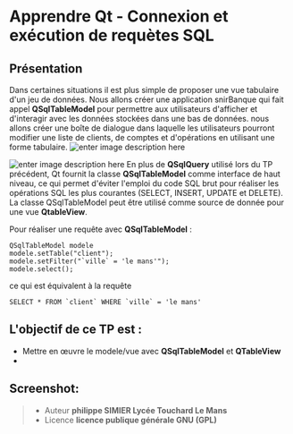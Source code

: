 ﻿Apprendre Qt  -   Connexion et exécution de requètes SQL 
================
Présentation
----
Dans certaines situations il est plus simple de proposer une vue tabulaire d'un jeu de données.  Nous allons créer une application snirBanque qui fait appel **QSqlTableModel** pour permettre aux utilisateurs d'afficher et d'interagir avec les données stockées dans une bas de données.  nous allons créer une boîte de dialogue dans laquelle les utilisateurs pourront modifier une liste de clients, de comptes et d'opérations en utilisant une forme tabulaire.
![enter image description here](https://lh3.googleusercontent.com/-Cv1TagFIoQY/WgiHk4AhjCI/AAAAAAAANIU/Te5LNoV-Hg0_agnqtSxNeyAlbKVC_wQRACLcBGAs/s0/Concepteur.PNG "Concepteur.PNG")

![enter image description here](https://lh3.googleusercontent.com/-Sl7zHU5gNGg/WgiGCLbwZQI/AAAAAAAANIE/p0pQyS0kAKQSQVcYoWT5XlrmpldDi0YegCLcBGAs/s0/Capture.PNG "Capture.PNG")
En plus de **QSqlQuery** utilisé lors du TP précédent, Qt fournit la classe       **QSqlTableModel** comme interface de haut niveau, ce qui permet d'éviter l'emploi du code SQL brut pour réaliser les opérations SQL les plus courantes (SELECT, INSERT, UPDATE et DELETE). La classe QSqlTableModel peut être utilisé comme source de donnée pour une vue **QtableView**. 

Pour réaliser une requête avec **QSqlTableModel**  :

    QSqlTableModel modele
    modele.setTable("client");
    modele.setFilter("`ville` = 'le mans'");
    modele.select();
   ce qui est équivalent à la requête 

    SELECT * FROM `client` WHERE `ville` = 'le mans' 
    
    

 
L'objectif de ce TP est :
---
 - Mettre en œuvre le modele/vue avec **QSqlTableModel** et **QTableView**
 - 
 
Screenshot:
----

> - Auteur  **philippe SIMIER Lycée Touchard Le Mans**
> - Licence  **licence publique générale GNU (GPL)**

